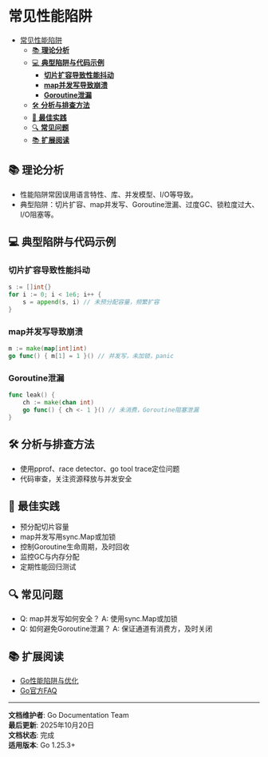 ﻿# 常见性能陷阱

<!-- TOC START -->
- [常见性能陷阱](#常见性能陷阱)
  - [📚 **理论分析**](#-理论分析)
  - [💻 **典型陷阱与代码示例**](#-典型陷阱与代码示例)
    - [**切片扩容导致性能抖动**](#切片扩容导致性能抖动)
    - [**map并发写导致崩溃**](#map并发写导致崩溃)
    - [**Goroutine泄漏**](#goroutine泄漏)
  - [🛠️ **分析与排查方法**](#️-分析与排查方法)
  - [🎯 **最佳实践**](#-最佳实践)
  - [🔍 **常见问题**](#-常见问题)
  - [📚 **扩展阅读**](#-扩展阅读)
<!-- TOC END -->

## 📚 **理论分析**

- 性能陷阱常因误用语言特性、库、并发模型、I/O等导致。
- 典型陷阱：切片扩容、map并发写、Goroutine泄漏、过度GC、锁粒度过大、I/O阻塞等。

## 💻 **典型陷阱与代码示例**

### **切片扩容导致性能抖动**

```go
s := []int{}
for i := 0; i < 1e6; i++ {
    s = append(s, i) // 未预分配容量，频繁扩容
}

```

### **map并发写导致崩溃**

```go
m := make(map[int]int)
go func() { m[1] = 1 }() // 并发写，未加锁，panic

```

### **Goroutine泄漏**

```go
func leak() {
    ch := make(chan int)
    go func() { ch <- 1 }() // 未消费，Goroutine阻塞泄漏
}

```

## 🛠️ **分析与排查方法**

- 使用pprof、race detector、go tool trace定位问题
- 代码审查，关注资源释放与并发安全

## 🎯 **最佳实践**

- 预分配切片容量
- map并发写用sync.Map或加锁
- 控制Goroutine生命周期，及时回收
- 监控GC与内存分配
- 定期性能回归测试

## 🔍 **常见问题**

- Q: map并发写如何安全？
  A: 使用sync.Map或加锁
- Q: 如何避免Goroutine泄漏？
  A: 保证通道有消费方，及时关闭

## 📚 **扩展阅读**

- [Go性能陷阱与优化](https://geektutu.com/post/hpg-golang-trap.html)
- [Go官方FAQ](https://golang.org/doc/faq)

---

**文档维护者**: Go Documentation Team  
**最后更新**: 2025年10月20日  
**文档状态**: 完成  
**适用版本**: Go 1.25.3+
